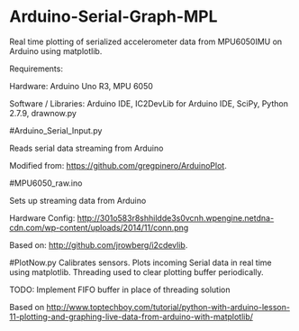 # Arduino-Serial-Graph-MPL
Real time plotting of serialized accelerometer data from MPU6050IMU on Arduino using matplotlib.

Requirements:

Hardware: Arduino Uno R3, MPU 6050

Software / Libraries: Arduino IDE, IC2DevLib for Arduino IDE, SciPy, Python 2.7.9, drawnow.py 


#Arduino_Serial_Input.py

  Reads serial data streaming from Arduino
  
  Modified from: https://github.com/gregpinero/ArduinoPlot. 

#MPU6050_raw.ino

  Sets up streaming data from Arduino
  
  Hardware Config: http://301o583r8shhildde3s0vcnh.wpengine.netdna-cdn.com/wp-content/uploads/2014/11/conn.png
  
  Based on: http://github.com/jrowberg/i2cdevlib.  

#PlotNow.py
  Calibrates sensors. Plots incoming Serial data in real time using matplotlib. Threading used to clear plotting buffer periodically.
  
  TODO: Implement FIFO buffer in place of threading solution
  
  Based on http://www.toptechboy.com/tutorial/python-with-arduino-lesson-11-plotting-and-graphing-live-data-from-arduino-with-matplotlib/
